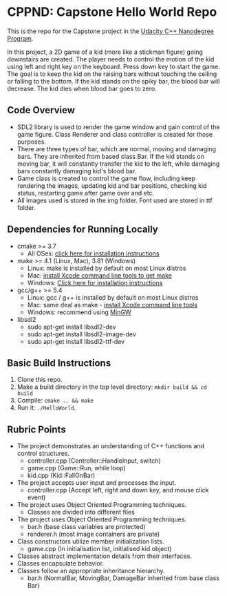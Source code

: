 # CPPND: Capstone Hello World Repo

This is the repo for the Capstone project in the [Udacity C++ Nanodegree Program](https://www.udacity.com/course/c-plus-plus-nanodegree--nd213).

In this project, a 2D game of a kid (more like a stickman figure) going downstairs are created. The player needs to control the motion of the kid using left and right key on the keyboard. Press down key to start the game. The goal is to keep the kid on the raising bars without touching the ceiling or falling to the bottom. If the kid stands on the spiky bar, the blood bar will decrease. The kid dies when blood bar goes to zero.

## Code Overview
* SDL2 library is used to render the game window and gain control of the game figure. Class Renderer and class controller is created for those purposes.
* There are three types of bar, which are normal, moving and damaging bars. They are inherited from based class Bar. If the kid stands on moving bar, it will constantly transfer the kid to the left, while damaging bars constantly damaging kid's blood bar.
* Game class is created to control the game flow, including keep rendering the images, updating kid and bar positions, checking kid status, restarting game after game over and etc. 
* All images used is stored in the img folder. Font used are stored in ttf folder.

## Dependencies for Running Locally
* cmake >= 3.7
  * All OSes: [click here for installation instructions](https://cmake.org/install/)
* make >= 4.1 (Linux, Mac), 3.81 (Windows)
  * Linux: make is installed by default on most Linux distros
  * Mac: [install Xcode command line tools to get make](https://developer.apple.com/xcode/features/)
  * Windows: [Click here for installation instructions](http://gnuwin32.sourceforge.net/packages/make.htm)
* gcc/g++ >= 5.4
  * Linux: gcc / g++ is installed by default on most Linux distros
  * Mac: same deal as make - [install Xcode command line tools](https://developer.apple.com/xcode/features/)
  * Windows: recommend using [MinGW](http://www.mingw.org/)
* libsdl2
  * sudo apt-get install libsdl2-dev
  * sudo apt-get install libsdl2-image-dev
  * sudo apt-get install libsdl2-ttf-dev

## Basic Build Instructions

1. Clone this repo.
2. Make a build directory in the top level directory: `mkdir build && cd build`
3. Compile: `cmake .. && make`
4. Run it: `./HelloWorld`.

## Rubric Points
* The project demonstrates an understanding of C++ functions and control structures.
  * controller.cpp (Controller::HandleInput, switch)
  * game.cpp (Game::Run, while loop)
  * kid.cpp (Kid::FallOnBar)
* The project accepts user input and processes the input.
  * controller.cpp (Accept left, right and down key, and mouse click event)
* The project uses Object Oriented Programming techniques.
  * Classes are divided into different files
* The project uses Object Oriented Programming techniques.
  * bar.h (base class variables are protected)
  * renderer.h (most image containers are private)
* Class constructors utilize member initialization lists.
  * game.cpp (In initialisation list, initialised kid object)
* Classes abstract implementation details from their interfaces.
* Classes encapsulate behavior.
* Classes follow an appropriate inheritance hierarchy.
  * bar.h (NormalBar, MovingBar, DamageBar inherited from base class Bar)